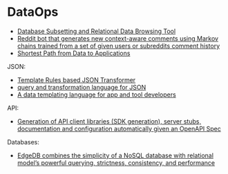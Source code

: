 # DataOps

- [Database Subsetting and Relational Data Browsing Tool](https://github.com/Wisser/Jailer)
- [Reddit bot that generates new context-aware comments using Markov chains trained from a set of given users or subreddits comment history](https://github.com/PhantomInsights/comments-generator)
- [Shortest Path from Data to Applications](https://www.rockset.com/)

JSON:
- [Template Rules based JSON Transformer](https://github.com/amida-tech/jsonapter)
- [query and transformation language for JSON](https://github.com/schibsted/jslt)
- [A data templating language for app and tool developers](https://jsonnet.org/)

API:
- [Generation of API client libraries (SDK generation), server stubs, documentation and configuration automatically given an OpenAPI Spec](https://github.com/OpenAPITools/openapi-generator)

Databases:
- [EdgeDB combines the simplicity of a NoSQL database with relational model’s powerful querying, strictness, consistency, and performance](https://edgedb.com/)
